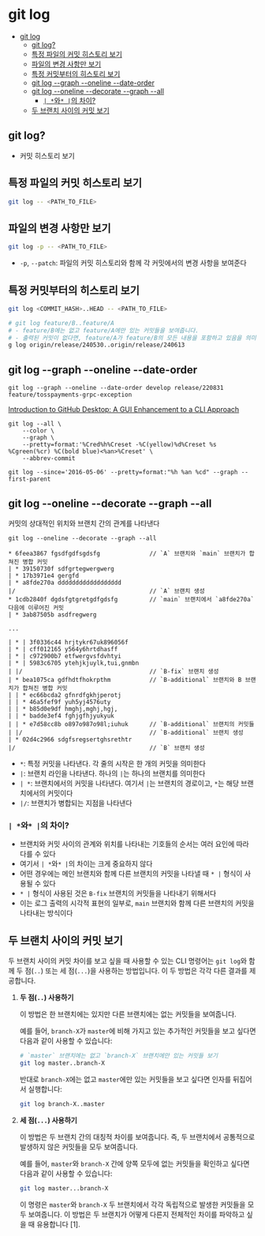 # git log

- [git log](#git-log)
    - [git log?](#git-log-1)
    - [특정 파일의 커밋 히스토리 보기](#특정-파일의-커밋-히스토리-보기)
    - [파일의 변경 사항만 보기](#파일의-변경-사항만-보기)
    - [특정 커밋부터의 히스토리 보기](#특정-커밋부터의-히스토리-보기)
    - [git log --graph --oneline --date-order](#git-log---graph---oneline---date-order)
    - [git log --oneline --decorate --graph --all](#git-log---oneline---decorate---graph---all)
        - [`| *`와`* |`의 차이?](#-와-의-차이)
    - [두 브랜치 사이의 커밋 보기](#두-브랜치-사이의-커밋-보기)

## git log?

- 커밋 히스토리 보기

## 특정 파일의 커밋 히스토리 보기

```bash
git log -- <PATH_TO_FILE>
```

## 파일의 변경 사항만 보기

```bash
git log -p -- <PATH_TO_FILE>
```

- `-p`, `--patch`: 파일의 커밋 히스토리와 함께 각 커밋에서의 변경 사항을 보여준다

## 특정 커밋부터의 히스토리 보기

```bash
git log <COMMIT_HASH>..HEAD -- <PATH_TO_FILE>
```

```bash
# git log feature/B..feature/A
# - feature/B에는 없고 feature/A에만 있는 커밋들을 보여줍니다.
# - 출력된 커밋이 없다면, feature/A가 feature/B의 모든 내용을 포함하고 있음을 의미합니다.
g log origin/release/240530..origin/release/240613

```

## git log --graph --oneline --date-order

```shell
git log --graph --oneline --date-order develop release/220831 feature/tosspayments-grpc-exception
```

[Introduction to GitHub Desktop: A GUI Enhancement to a CLI Approach](https://soshace.com/introduction-to-github-desktop-a-gui-enhancement-to-a-cli-approach/)

```shell
git log --all \
    --color \
    --graph \
    --pretty=format:'%Cred%h%Creset -%C(yellow)%d%Creset %s %Cgreen(%cr) %C(bold blue)<%an>%Creset' \
    --abbrev-commit 
```

```shell
git log --since='2016-05-06' --pretty=format:"%h %an %cd" --graph --first-parent
```

## git log --oneline --decorate --graph --all

커밋의 상대적인 위치와 브랜치 간의 관계를 나타낸다

```shell
git log --oneline --decorate --graph --all
```

```log
* 6feea3867 fgsdfgdfsgdsfg              // `A` 브랜치와 `main` 브랜치가 합쳐진 병합 커밋
| * 39150730f sdfgrtegwergwerg
| * 17b3971e4 gergfd
| * a8fde270a dddddddddddddddddd        
|/                                      // `A` 브랜치 생성
* 1cdb2840f dgdsfgtgretgdfgdsfg         // `main` 브랜치에서 `a8fde270a` 다음에 이루어진 커밋
| * 3ab87505b asdfregwerg

...

| * | 3f0336c44 hrjtykr67uk896056f
| * | cff012165 y564y6hrtdhasff
| * | c972900b7 etfwergvsfdvhtyi
| * | 5983c6705 ytehjkjuylk,tui,gnmbn
| |/                                    // `B-fix` 브랜치 생성
| * bea1075ca gdfhdtfhokrpthm           // `B-additional` 브랜치와 B 브랜치가 합쳐진 병합 커밋
| | * ec66bcda2 gfnrdfgkhjperotj
| | * 46a5fef9f yuh5yj4576uty
| | * b85d0e9df hmghj,mghj,hgj,
| | * badde3ef4 fghjgfhjyukyuk
| | * e7d58cc8b o897o987o98l;iuhuk      // `B-additional` 브랜치의 커밋들
| |/                                    // `B-additional` 브랜치 생성
| * 02d4c2966 sdgfsregsertghsrethtr
|/                                      // `B` 브랜치 생성
```

- `*`: 특정 커밋을 나타낸다. 각 줄의 시작은 한 개의 커밋을 의미한다
- `|`: 브랜치 라인을 나타낸다. 하나의 `|`는 하나의 브랜치를 의미한다
- `| *`: 브랜치에서의 커밋을 나타낸다. 여기서 `|`는 브랜치의 경로이고, `*`는 해당 브랜치에서의 커밋이다
- `|/`: 브랜치가 병합되는 지점을 나타낸다

### `| *`와`* |`의 차이?

- 브랜치와 커밋 사이의 관계와 위치를 나타내는 기호들의 순서는 여러 요인에 따라 다를 수 있다
- 여기서 `| *`와`* |`의 차이는 크게 중요하지 않다
- 어떤 경우에는 메인 브랜치와 함께 다른 브랜치의 커밋을 나타낼 때 `* |` 형식이 사용될 수 있다
- `* |` 형식이 사용된 것은 `B-fix` 브랜치의 커밋들을 나타내기 위해서다
- 이는 로그 출력의 시각적 표현의 일부로, `main` 브랜치와 함께 다른 브랜치의 커밋을 나타내는 방식이다

## 두 브랜치 사이의 커밋 보기

두 브랜치 사이의 커밋 차이를 보고 싶을 때 사용할 수 있는 CLI 명령어는 `git log`와 함께 두 점(`..`) 또는 세 점(`...`)을 사용하는 방법입니다. 이 두 방법은 각각 다른 결과를 제공합니다.

1. **두 점(`..`) 사용하기**

    이 방법은 한 브랜치에는 있지만 다른 브랜치에는 없는 커밋들을 보여줍니다.

    예를 들어, `branch-X`가 `master`에 비해 가지고 있는 추가적인 커밋들을 보고 싶다면 다음과 같이 사용할 수 있습니다:

    ```bash
    # `master` 브랜치에는 없고 `branch-X` 브랜치에만 있는 커밋들 보기
    git log master..branch-X
    ```

    반대로 `branch-X`에는 없고 `master`에만 있는 커밋들을 보고 싶다면 인자를 뒤집어서 실행합니다:

    ```bash
    git log branch-X..master
    ```

2. **세 점(`...`) 사용하기**

    이 방법은 두 브랜치 간의 대칭적 차이를 보여줍니다.
    즉, 두 브랜치에서 공통적으로 발생하지 않은 커밋들을 모두 보여줍니다.

    예를 들어, `master`와 `branch-X` 간에 양쪽 모두에 없는 커밋들을 확인하고 싶다면 다음과 같이 사용할 수 있습니다:

    ```bash
    git log master...branch-X
    ```

    이 명령은 `master`와 `branch-X` 두 브랜치에서 각각 독립적으로 발생한 커밋들을 모두 보여줍니다.
    이 방법은 두 브랜치가 어떻게 다른지 전체적인 차이를 파악하고 싶을 때 유용합니다 [1].
